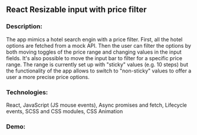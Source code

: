 ## React Resizable input with price filter
### Description: 
The app mimics a hotel search engin with a price filter. First, all the hotel options are fetched from a mock API. Then the user can filter the options by both moving toggles of the price range and changing values in the input fields. It's also possible to move the input bar to filter for a specific price range. The range is currently set up with "sticky" values (e.g. 10 steps) but the functionality of the app allows to switch to "non-sticky" values to offer a user a more precise price options.

### Technologies: 
React, JavaScript (JS mouse events), Async promises and fetch, Lifecycle events, SCSS and CSS modules, CSS Animation

### Demo:
